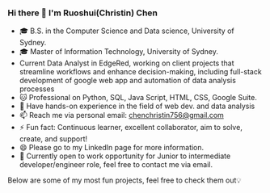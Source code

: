 ### Hi there 👋 I'm Ruoshui(Christin) Chen

<!--
**ChristinChen233/ChristinChen233** is a ✨ _special_ ✨ repository because its `README.md` (this file) appears on your GitHub profile.
-->
- 🎓 B.S. in the Computer Science and Data science, University of Sydney.
- 🎓 Master of Information Technology, University of Sydney.
- Current Data Analyst in EdgeRed, working on client projects that streamline workflows and enhance decision-making, including full-stack development of google web app and automation of data analysis processes  
- 🐱 Professional on Python, SQL, Java Script, HTML, CSS, Google Suite.
- 🐼 Have hands-on experience in the field of web dev. and data analysis
- 📫 Reach me via personal email: chenchristin756@gmail.com
- ⚡ Fun fact: Continuous learner, excellent collaborator, aim to solve, create, and support!
- 😄 Please go to my LinkedIn page for more information.
- 💬 Currently open to work opportunity for Junior to intermediate developer/engineer role, feel free to contact me via email.

Below are some of my most fun projects, feel free to check them out💡
